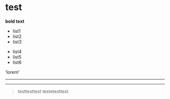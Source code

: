 # test

__bold text__

* list1
* list2
* list3

+ list4
+ list5
+ list6

’lorem’

***

---

> testtesttest
> testetesttest

